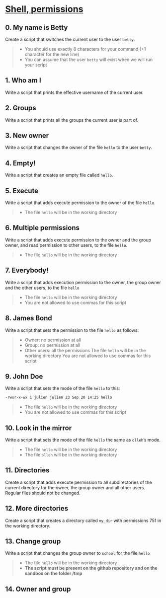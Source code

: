 # [Shell, permissions](https://intranet.hbtn.io/projects/2020)

## 0. My name is Betty

Create a script that switches the current user to the user `betty`.

> - You should use exactly 8 characters for your command (+1 character for the new line)
> - You can assume that the user `betty` will exist when we will run your script

## 1. Who am I

Write a script that prints the effective username of the current user.

## 2. Groups

Write a script that prints all the groups the current user is part of.

## 3. New owner

Write a script that changes the owner of the file `hello` to the user `betty`.

## 4. Empty!

Write a script that creates an empty file called `hello`.

## 5. Execute

Write a script that adds execute permission to the owner of the file `hello`.

> - The file `hello` will be in the working directory

## 6. Multiple permissions

Write a script that adds execute permission to the owner and the group owner, and read permission to other users, to the file `hello`.

> - The file `hello` will be in the working directory

## 7. Everybody!

Write a script that adds execution permission to the owner, the group owner and the other users, to the file `hello`

> - The file `hello` will be in the working directory
> - You are not allowed to use commas for this script

## 8. James Bond

Write a script that sets the permission to the file `hello` as follows:

> - Owner: no permission at all
> - Group: no permission at all
> - Other users: all the permissions
The file `hello` will be in the working directory You are not allowed to use commas for this script

## 9. John Doe

Write a script that sets the mode of the file `hello` to this:
```sh
-rwxr-x-wx 1 julien julien 23 Sep 20 14:25 hello
```
> - The file `hello` will be in the working directory
> - You are not allowed to use commas for this script

## 10. Look in the mirror

Write a script that sets the mode of the file `hello` the same as `olleh`’s mode.

> - The file `hello` will be in the working directory
> - The file `olleh` will be in the working directory

## 11. Directories

Create a script that adds execute permission to all subdirectories of the current directory for the owner, the group owner and all other users. Regular files should not be changed.

## 12. More directories

Create a script that creates a directory called `my_dir` with permissions 751 in the working directory.

## 13. Change group

Write a script that changes the group owner to `school` for the file `hello`

> - The file `hello` will be in the working directory
> - **The script must be present on the github repository and on the sandbox on the folder /tmp**

## 14. Owner and group
